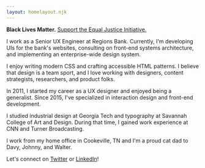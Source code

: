 ```yaml
---
layout: homelayout.njk
---
```


**Black Lives Matter.** [Support the Equal Justice Initiative.](https://support.eji.org/give/153413/#!/donation/checkout)

I work as a Senior UX Engineer at Regions Bank. Currently, I'm developing UIs for the bank's websites, consulting on front-end systems architecture, and implementing an enterprise-wide design system.

I enjoy writing modern CSS and crafting accessible HTML patterns. I believe that design is a team sport, and I love working with designers, content strategists, researchers, and product folks.

In 2011, I started my career as a UX designer and enjoyed being a generalist. Since 2015, I've specialized in interaction design and front-end development.

I studied industrial design at Georgia Tech and typography at Savannah College of Art and Design. During that time, I gained work experience at CNN and Turner Broadcasting.

I work from my home office in Cookeville, TN and I'm a proud cat dad to Davy, Johnny, and Walter.

Let's connect on [Twitter](https://twitter.com/aharvard) or [LinkedIn](https://www.linkedin.com/in/aharvard/)!
